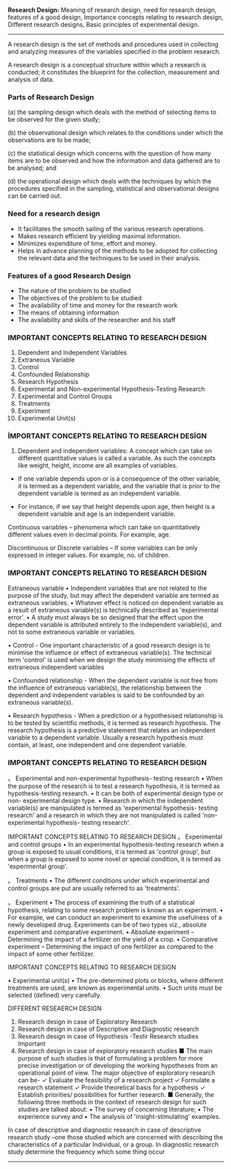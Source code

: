 
**Research Design:** Meaning of research design, need for research design, features of a good design, Importance concepts relating to research design, Different research designs, Basic principles of experimental design.

___

A research design is the set of methods and procedures used in collecting and analyzing measures of the variables specified in the problem research.

A research design is a conceptual structure within which a research is conducted; it constitutes the blueprint for the collection, measurement and analysis of data.


### Parts of Research Design

(a) the sampling design which deals with the method of
selecting items to be observed for the given study;

(b) the observational design which relates to the conditions under which the observations are to be made;

(c) the statistical design which concerns with the question of how many items are to be observed and how the
information and data gathered are to be analysed; and

(d) the operational design which deals with the techniques by which the procedures specified in the sampling, statistical and observational designs can be carried out.


### Need for a research design

* It facilitates the smooth sailing of the various research operations.
* Makes research efficient by yielding maximal information.
* Minimizes expenditure of time, effort and money.
* Helps in advance planning of the methods to be adopted for collecting the relevant data and the techniques to be used in their analysis.


### Features of a good Research Design

* The nature of the problem to be studied
* The objectives of the problem to be studied
* The availability of time and money for the research work
* The means of obtaining information
* The availability and skills of the researcher and his staff


### IMPORTANT CONCEPTS RELATING TO RESEARCH DESIGN
1. Dependent and Independent Variables
2. Extraneous Variable
3. Control
4. Confounded Relationship
5. Research Hypothesis
6. Experimental and Non-experimental Hypothesis-Testing Research
7. Experimental and Control Groups
8. Treatments
9. Experiment
10. Experimental Unit(s)



### İMPORTANT CONCEPTS RELATİNG TO RESEARCH DESİGN

1. Dependent and independent variables:
	A concept which can take on different quantitative values is called a variable. As such the concepts like weight, height, income are all examples of variables.


* If one variable depends upon or is a consequence of the other variable, it is termed as a dependent variable, and the variable that is prior to the dependent variable is termed as an independent variable.

* For instance, if we say that height depends upon age, then height is a dependent variable and age is an independent variable.


Continuous variables – phenomena which can take on quantitatively different values even in decimal points. For example, age.

Discontinuous or Discrete variables – If some variables can
be only expressed in integer values. For example, no. of children.


### IMPORTANT CONCEPTS RELATING TO RESEARCH DESIGN

Extraneous variable
• Independent variables that are not related to the purpose of the study, but may affect the dependent
variable are termed as extraneous variables.
• Whatever effect is noticed on dependent variable as a
result of extraneous variable(s) is technically
described as 'experimental error'.
• A study must always be so designed that the effect
upon the dependent variable is attributed entirely to
the independent variable(s), and not to some
extraneous variable or variables.

• Control - One important characteristic of a good
research design is to minimise the influence or effect
of extraneous variable(s). The technical term 'control'
is used when we design the study minimising the
effects of extraneous independent variables

• Confounded relationship - When the dependent
variable is not free from the influence of extraneous
variable(s), the relationship between the dependent
and independent variables is said to be confounded
by an extraneous variable(s).


• Research hypothesis - When a prediction or a hypothesised relationship is to be tested by scientific methods, it is termed as research hypothesis. The research hypothesis is a predictive statement that relates an independent variable to a dependent variable. Usually a research hypothesis must contain, at least, one independent and one dependent variable.



### IMPORTANT CONCEPTS RELATING TO RESEARCH DESIGN

。 Experimental and non-experimental hypothesis-
testing research
• When the purpose of the research is to test a research
hypothesis, it is termed as hypothesis-testing
research.
• It can be both of experimental design type or non- experimental design type.
• Research in which the independent variable(s) are
manipulated is termed as 'experimental hypothesis-
testing research' and a research in which they are not
manipulated is called 'non-experimental hypothesis-
testing research'.


IMPORTANT CONCEPTS RELATING TO RESEARCH DESIGN
。 Experimental and control groups
• In an experimental hypothesis-testing research when a
group is exposed to usual conditions, it is termed as
'control group', but when a group is exposed to some
novel or special condition, it is termed as 'experimental
group'.

。 Treatments
• The different conditions under which experimental and
control groups are put are usually referred to as
'treatments'.


。 Experiment
• The process of examining the truth of a statistical
hypothesis, relating to some research problem is known
as an experiment.
• For example, we can conduct an experiment to
examine the usefulness of a newly developed drug.
Experiments can be of two types viz., absolute
experiment and comparative experiment.
• Absolute experiment – Determining the impact of a
fertilizer on the yield of a crop.
• Comparative experiment – Determining the impact of
one fertilizer as compared to the impact of some other
fertilizer.



IMPORTANT CONCEPTS RELATING TO RESEARCH DESIGN

• Experimental unit(s)
• The pre-determined plots or blocks, where different
treatments are used, are known as experimental units.
• Such units must be selected (defined) very carefully.


DIFFERENT RESEAERCH DESIGN
1. Research design in case of Exploratory
Research
2. Research design in case of Descriptive and
Diagnostic research
3. Research design in case of Hypothesis -Testir
Research studies
Important
4. Research design in case of exploratory
research studies
■ The main purpose of such studies is that of formulating a problem for more precise investigation or of developing the working hypotheses from an operational point of view. The major objective of exploratory research can be-
✓ Evaluate the feasibility of a research project
✓ Formulate a research statement
✓ Provide theoretical basis for a hypothesis
✓ Establish priorities/ possibilities for further research.
■ Generally, the following three methods in the context of
research design for such studies are talked about:
▪ The survey of concerning literature;
▪ The experience survey and
▪ The analysis of 'insight-stimulating' examples.


In case of descriptive and diagnostic research
in case of descriptive research study –one those studied which are concerned with describing the characteristics of a particular Individual, or a group. In diagnostic research study determine the frequency which some thing occur

____
